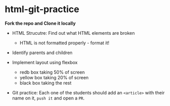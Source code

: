 # html-git-practice


**Fork the repo and Clone it locally**

- HTML Strucutre: Find out what HTML elements are broken
    - HTML is not formatted properly - format it!

- Identify parents and children

- Implement layout using flexbox 
    - redb box taking 50% of screen
    - yellow box taking 20% of screen
    - black box taking the rest

- Git practice: Each one of the students should add an `<article>` with their name on it, `push it` and open a `PR`.